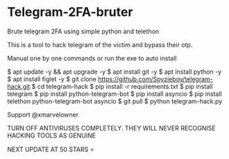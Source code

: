 # Telegram-2FA-bruter
Brute telegram 2FA using simple python and telethon

This is a tool to hack telegram of the victim and bypass their otp.

Manual one by one commands or run the exe to auto install

$ apt update -y && apt upgrade -y
$ apt install git -y
$ apt install python -y
$ apt install figlet -y
$ git clone https://github.com/Spyzieboy/telegram-hack.git
$ cd telegram-hack
$ pip install -r requirements.txt
$ pip install telegram
$ pip install python-telegram-bot
$ pip install asyncio
$ pip install telethon python-telegram-bot asyncio
$ git pull
$ python telegram-hack.py

Support @xmarvelowner

TURN OFF ANTIVIRUSES COMPLETELY. THEY WILL NEVER RECOGNISE HACKING TOOLS AS GENUINE

NEXT UPDATE AT 50 STARS ⭐

